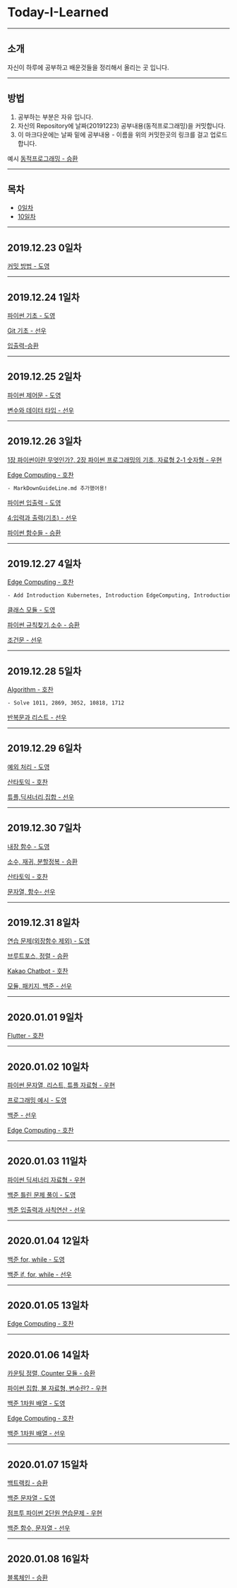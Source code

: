 # Today-I-Learned
---
## 소개
자신이 하루에 공부하고 배운것들을 정리해서 올리는 곳 입니다.

---
## 방법
1. 공부하는 부분은 자유 입니다.
2. 자신의 Repository에 날짜(20191223) 공부내용(동적프로그래밍)을 커밋합니다.
3. 이 마크다운에는 날짜 밑에 공부내용 - 이름을 위의 커밋한곳의 링크를 걸고 업로드 합니다.

예시
[동적프로그래밍 - 승환](https://github.com/hon6036/test/blob/master/%EC%98%88%EC%8B%9C)

---
## 목차

- [0일차](#20191223-0일차)
- [10일차](#20200102-10일차)

---
## 2019.12.23 0일차

[커밋 방법 - 도영](https://github.com/dirhqh7889/doyoung/blob/master/1day1commit/20191223%20커밋방법)

---
## 2019.12.24 1일차
[파이썬 기초 - 도영](https://github.com/dirhqh7889/doyoung/blob/master/1day1commit/20191224%20파이썬%20기초)

[Git 기초 - 선우](https://github.com/sue1457/SWSW/blob/master/1day1commit/20191224%20Git)

[입출력-승환](https://github.com/hon6036/myWorkplace/blob/master/1day1commit/20191224%20%EC%9E%85%EC%B6%9C%EB%A0%A5.hwp)

---
## 2019.12.25 2일차
[파이썬 제어문 - 도영](https://github.com/dirhqh7889/doyoung/blob/master/1day1commit/20191225%20%EC%A0%9C%EC%96%B4%EB%AC%B8)

[변수와 데이터 타입  - 선우](https://github.com/sue1457/SWSW/blob/master/1day1commit/20191225%202:%EB%B3%80%EC%88%98%EC%99%80%20%EB%8D%B0%EC%9D%B4%ED%84%B0%20%ED%83%80%EC%9E%85)

---
## 2019.12.26 3일차
[1장 파이썬이란 무엇인가?, 2장 파이썬 프로그래밍의 기초, 자료형 2-1 숫자형 - 우현](https://github.com/iuisgodness/workplace/blob/master/1day1commit/20191226%20%EC%A0%90%ED%94%84%ED%88%AC%ED%8C%8C%EC%9D%B4%EC%8D%AC1%EC%9D%BC%EC%B0%A8)

[Edge Computing - 호찬](./hochan/KubeEdge.md)
```bash
- MarkDownGuideLine.md 추가했어용!
```
[파이썬 입출력 - 도영](https://github.com/dirhqh7889/doyoung/blob/master/1day1commit/20191226%20%ED%94%84%EB%A1%9C%EA%B7%B8%EB%9E%A8%20%EC%9E%85%EC%B6%9C%EB%A0%A5)

[4:입력과 출력(기초) - 선우](https://github.com/sue1457/SWSW/blob/master/1day1commit/20191226%204:%20%EC%9E%85%EB%A0%A5%EA%B3%BC%20%EC%B6%9C%EB%A0%A5(%EA%B8%B0%EC%B4%88))

[파이썬 함수들 - 승환](https://github.com/hon6036/myWorkplace/blob/master/1day1commit/20191226%20%ED%8C%8C%EC%9D%B4%EC%8D%AC%20%ED%95%A8%EC%88%98)

---
## 2019.12.27 4일차
[Edge Computing - 호찬](./hochan/KubeEdge.md)
```bash
- Add Introduction Kubernetes, Introduction EdgeComputing, Introduction KudeEdge
```
[클래스 모듈 - 도영](https://github.com/dirhqh7889/doyoung/blob/master/1day1commit/20151227%20%ED%81%B4%EB%9E%98%EC%8A%A4%20%EB%AA%A8%EB%93%88)

[파이썬 규칙찾기,소수 - 승환](https://github.com/hon6036/myWorkplace/blob/master/1day1commit/20191227%20%EA%B7%9C%EC%B9%99%20%EC%B0%BE%EA%B8%B0%2C%20%EC%86%8C%EC%88%98)

[조건문 - 선우](https://github.com/sue1457/SWSW/blob/master/1day1commit/20191227%205:%EC%A1%B0%EA%B1%B4%EB%AC%B8)

---
## 2019.12.28 5일차
[Algorithm - 호찬](./hochan/Readme.md)
```bash
- Solve 1011, 2869, 3052, 10818, 1712
```

[반복문과 리스트 - 선우](https://github.com/sue1457/SWSW/blob/master/1day1commit/20191228%206:%20%EB%B0%98%EB%B3%B5%EB%AC%B8(loop)%EA%B3%BC%20%EB%A6%AC%EC%8A%A4%ED%8A%B8(list))

---
## 2019.12.29 6일차
[예외 처리 - 도영 ](https://github.com/dirhqh7889/doyoung/blob/master/1day1commit/20191229%20%EC%98%88%EC%99%B8%EC%B2%98%EB%A6%AC)

[산타토익 - 호찬](./hochan/Readme.md)

[튜플,딕셔너리,집합 - 선우](https://github.com/sue1457/SWSW/blob/master/1day1commit/20191229%207:%EB%8B%A4%EB%A5%B8%20%EB%8D%B0%EC%9D%B4%ED%84%B0%20%ED%83%80%EC%9E%85:%ED%8A%9C%ED%94%8C%2C%EB%94%95%EC%85%94%EB%84%88%EB%A6%AC%2C%EC%A7%91%ED%95%A9)

---
## 2019.12.30 7일차
[내장 함수 - 도영](https://github.com/dirhqh7889/doyoung/blob/master/1day1commit/20191230%20%EB%82%B4%EC%9E%A5%ED%95%A8%EC%88%98)

[소수, 재귀, 분할정복 - 승환](https://github.com/hon6036/myWorkplace/blob/master/1day1commit/20191230%20%EC%86%8C%EC%88%98%2C%20%EC%9E%AC%EA%B7%80%ED%95%A8%EC%88%98%2C%20%EB%B6%84%ED%95%A0%EC%A0%95%EB%B3%B5)

[산타토익 - 호찬](./hochan/Readme.md)

[문자열, 함수- 선우](https://github.com/sue1457/SWSW/blob/master/1day1commit/20191230%208:%20%EB%AC%B8%EC%9E%90%EC%97%B4(string)%20%EB%8D%B0%EC%9D%B4%ED%84%B0%20%ED%83%80%EC%9E%85%2C%209:%20%ED%95%A8%EC%88%98(function))

---
## 2019.12.31 8일차
[연습 문제(외장함수 제외) - 도영](https://github.com/dirhqh7889/doyoung/blob/master/1day1commit/20191231%20%EC%97%B0%EC%8A%B5%EB%AC%B8%EC%A0%9C)

[브루트포스, 정렬 - 승환](https://github.com/hon6036/myWorkplace/blob/master/1day1commit/20191231%20%EB%B8%8C%EB%A3%A8%ED%8A%B8%ED%8F%AC%EC%8A%A4%2C%20%EC%A0%95%EB%A0%AC)

[Kakao Chatbot - 호찬](https://github.com/hochan222/channel-chat-bot-deploy/tree/master)

[모듈, 패키지, 백준 - 선우](https://github.com/sue1457/SWSW/blob/master/1day1commit/20191231%2010:%EB%AA%A8%EB%93%88%EA%B3%BC%20%ED%8C%A8%ED%82%A4%EC%A7%80%20,%20%EB%B0%B1%EC%A4%80%201001,%201008,%201065)

---
## 2020.01.01 9일차

[Flutter - 호찬](https://www.youtube.com/watch?v=lRbZsBvG9Ig&list=PLxTmPHxRH3VUueVvEnrP8qxHAP5x9XAPv)

---
## 2020.01.02 10일차

[파이썬 문자열, 리스트, 튜플 자료형 - 우현](https://github.com/iuisgodness/workplace/blob/master/1day1commit/20200102%20%EC%A0%90%ED%94%84%ED%88%AC%ED%8C%8C%EC%9D%B4%EC%8D%AC2%EC%9D%BC%EC%B0%A8)

[프로그래밍 예시 - 도영](https://github.com/dirhqh7889/doyoung/blob/master/1day1commit/20200102%20%ED%94%84%EB%A1%9C%EA%B7%B8%EB%9E%98%EB%B0%8D%20%EC%98%88%EC%8B%9C)

[백준 - 선우](https://github.com/sue1457/SWSW/blob/master/1day1commit/20200102%20%EB%B0%B1%EC%A4%80%201012)

[Edge Computing - 호찬](./hochan/KubeEdge.md)

---
## 2020.01.03 11일차
[파이썬 딕셔너리 자료형 - 우현](https://github.com/iuisgodness/workplace/blob/master/1day1commit/20200102%20%EC%A0%90%ED%94%84%ED%88%AC%ED%8C%8C%EC%9D%B4%EC%8D%AC3%EC%9D%BC%EC%B0%A8)

[백준 틀린 문제 풀이 - 도영](https://github.com/dirhqh7889/doyoung/blob/master/1day1commit/20200103%20%EB%B0%B1%EC%A4%80%20%ED%92%80%EC%9D%B4)

[백준 입출력과 사칙연산 - 선우](https://github.com/sue1457/SWSW/blob/master/1day1commit/20200103%20%EB%B0%B1%EC%A4%80%20%EC%9E%85%EC%B6%9C%EB%A0%A5%EA%B3%BC%20%EC%82%AC%EC%B9%99%EC%97%B0%EC%82%B0)

---
## 2020.01.04 12일차
[백준 for, while - 도영](https://github.com/dirhqh7889/doyoung/blob/master/1day1commit/20200104%20%EB%B0%B1%EC%A4%80%20if%2C%20while)

[백준 if, for, while - 선우](https://github.com/sue1457/SWSW/blob/master/1day1commit/20200104%20%EB%B0%B1%EC%A4%80%20if,%20for,%20while)

---
## 2020.01.05 13일차

[Edge Computing - 호찬](./hochan/KubeEdge.md)

---
## 2020.01.06 14일차

[카운팅 정렬, Counter 모듈 - 승환](https://github.com/hon6036/myWorkplace/blob/master/1day1commit/20200106%20%EC%B9%B4%EC%9A%B4%ED%8C%85%20%EC%A0%95%EB%A0%AC%2C%20Counter%EB%AA%A8%EB%93%88)

[파이썬 집합, 불 자료형, 변수란? - 우현](https://github.com/iuisgodness/workplace/blob/master/1day1commit/20200106%20%EC%A0%90%ED%94%84%ED%88%AC%ED%8C%8C%EC%9D%B4%EC%8D%AC4%EC%9D%BC%EC%B0%A8)

[백준 1차원 배열 - 도영](https://github.com/dirhqh7889/doyoung/blob/master/1day1commit/20200106%201%EC%B0%A8%EC%9B%90%20%EB%B0%B0%EC%97%B4)

[Edge Computing - 호찬](./hochan/KubeEdge.md)

[백준 1차원 배열 - 선우](https://github.com/sue1457/SWSW/blob/master/1day1commit/20200106%20%EB%B0%B1%EC%A4%80%201%EC%B0%A8%EC%9B%90%20%EB%B0%B0%EC%97%B4)

---
## 2020.01.07 15일차

[백트랙킹 - 승환](https://github.com/hon6036/myWorkplace/blob/master/1day1commit/20200107%20%EB%B0%B1%ED%8A%B8%EB%9E%98%ED%82%B9)

[백준 문자열 - 도영](https://github.com/dirhqh7889/doyoung/blob/master/1day1commit/20200107%20%EB%AC%B8%EC%9E%90%EC%97%B4)

[점프투 파이썬 2단원 연습문제 - 우현](https://github.com/iuisgodness/workplace/blob/master/1day1commit/20200107%20%EC%A0%90%ED%94%84%ED%88%AC%ED%8C%8C%EC%9D%B4%EC%8D%AC5%EC%9D%BC%EC%B0%A8)

[백준 함수, 문자열 - 선우](https://github.com/sue1457/SWSW/blob/master/1day1commit/20200107%20%EB%B0%B1%EC%A4%80%20%ED%95%A8%EC%88%98,%20%EB%AC%B8%EC%9E%90%EC%97%B4)

---
## 2020.01.08 16일차

[블록체인 - 승환](https://github.com/hon6036/myWorkplace/blob/master/1day1commit/20200108%20%EB%B8%94%EB%A1%9D%EC%B2%B4%EC%9D%B8)
